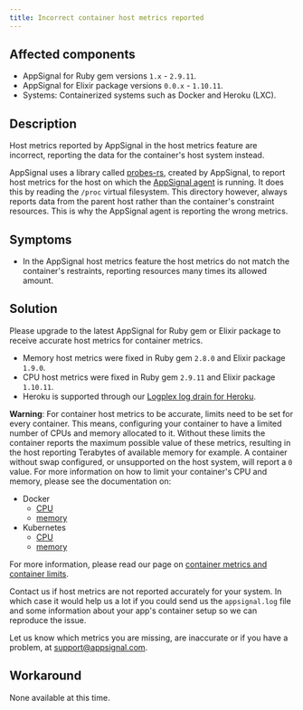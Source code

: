 ```yaml
---
title: Incorrect container host metrics reported
---
```


## Affected components

- AppSignal for Ruby gem versions `1.x` - `2.9.11`.
- AppSignal for Elixir package versions `0.0.x` - `1.10.11`.
- Systems: Containerized systems such as Docker and Heroku (LXC).

## Description

Host metrics reported by AppSignal in the host metrics feature are incorrect, reporting the data for the container's host system instead.

AppSignal uses a library called [probes-rs], created by AppSignal, to report host metrics for the host on which the [AppSignal agent] is running. It does this by reading the `/proc` virtual filesystem. This directory however, always reports data from the parent host rather than the container's constraint resources. This is why the AppSignal agent is reporting the wrong metrics.

## Symptoms

- In the AppSignal host metrics feature the host metrics do not match the container's restraints, reporting resources many times its allowed amount.

## Solution

Please upgrade to the latest AppSignal for Ruby gem or Elixir package to receive accurate host metrics for container metrics.

- Memory host metrics were fixed in Ruby gem `2.8.0` and Elixir package `1.9.0`.
- CPU host metrics were fixed in Ruby gem `2.9.11` and Elixir package `1.10.11`.
- Heroku is supported through our [Logplex log drain for Heroku](/heroku/host-metrics.html).

**Warning**: For container host metrics to be accurate, limits need to be set for every container. This means, configuring your container to have a limited number of CPUs and memory allocated to it. Without these limits the container reports the maximum possible value of these metrics, resulting in the host reporting Terabytes of available memory for example. A container without swap configured, or unsupported on the host system, will report a `0` value. For more information on how to limit your container's CPU and memory, please see the documentation on:

- Docker
  - [CPU](https://docs.docker.com/config/containers/resource_constraints/#cpu)
  - [memory](https://docs.docker.com/config/containers/resource_constraints/#memory)
- Kubernetes
  - [CPU](https://kubernetes.io/docs/tasks/configure-pod-container/assign-cpu-resource/)
  - [memory](https://kubernetes.io/docs/tasks/configure-pod-container/assign-memory-resource/)

For more information, please read our page on [container metrics and container limits](/metrics/host-metrics/containers.html#container-limits).

Contact us if host metrics are not reported accurately for your system. In which case it would help us a lot if you could send us the `appsignal.log` file and some information about your app's container setup so we can reproduce the issue.

Let us know which metrics you are missing, are inaccurate or if you have a problem, at [support@appsignal.com].

## Workaround

None available at this time.

[probes-rs]: https://github.com/appsignal/probes-rs
[AppSignal agent]: /appsignal/how-appsignal-operates.html#agent
[support@appsignal.com]: mailto:support@appsignal.com
